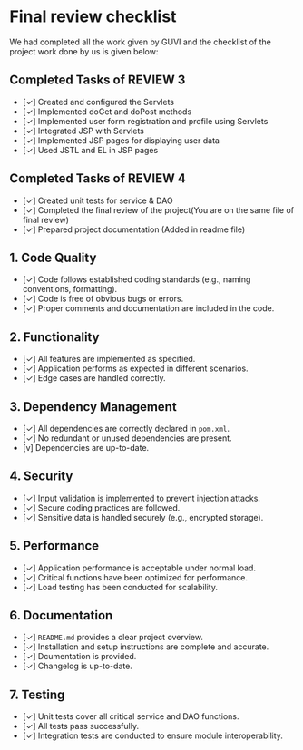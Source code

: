 
# Final review checklist
 
We had completed all the work given by GUVI and the checklist of the project work done by us is given below:

## Completed Tasks of REVIEW 3
- [✓] Created and configured the Servlets
- [✓] Implemented doGet and doPost methods
- [✓] Implemented user form registration and profile using Servlets
- [✓] Integrated JSP with Servlets 
- [✓] Implemented JSP pages for displaying user data
- [✓] Used JSTL and EL in JSP pages

## Completed Tasks of REVIEW 4
- [✓] Created unit tests for service & DAO
- [✓] Completed the final review of the project(You are on the same file of final review)
- [✓] Prepared project documentation (Added in readme file)

## 1. Code Quality
- [✓] Code follows established coding standards (e.g., naming conventions, formatting).
- [✓] Code is free of obvious bugs or errors.
- [✓] Proper comments and documentation are included in the code.

## 2. Functionality
- [✓] All features are implemented as specified.
- [✓] Application performs as expected in different scenarios.
- [✓] Edge cases are handled correctly.

## 3. Dependency Management
- [✓] All dependencies are correctly declared in `pom.xml`.
- [✓] No redundant or unused dependencies are present.
- [v] Dependencies are up-to-date.

## 4. Security
- [✓] Input validation is implemented to prevent injection attacks.
- [✓] Secure coding practices are followed.
- [✓] Sensitive data is handled securely (e.g., encrypted storage).

## 5. Performance
- [✓] Application performance is acceptable under normal load.
- [✓] Critical functions have been optimized for performance.
- [✓] Load testing has been conducted for scalability.

## 6. Documentation
- [✓] `README.md` provides a clear project overview.
- [✓] Installation and setup instructions are complete and accurate.
- [✓] Dcumentation is provided.
- [✓] Changelog is up-to-date.

## 7. Testing
- [✓] Unit tests cover all critical service and DAO functions.
- [✓] All tests pass successfully.
- [✓] Integration tests are conducted to ensure module interoperability.

## 


